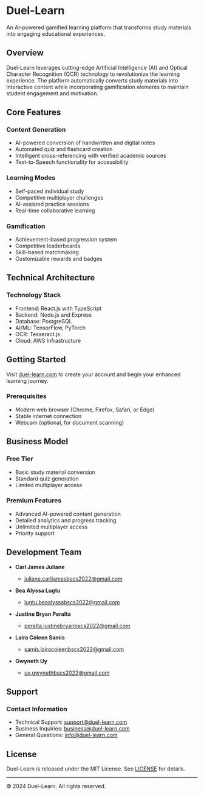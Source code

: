 # Duel-Learn

An AI-powered gamified learning platform that transforms study materials into engaging educational experiences.

## Overview

Duel-Learn leverages cutting-edge Artificial Intelligence (AI) and Optical Character Recognition (OCR) technology to revolutionize the learning experience. The platform automatically converts study materials into interactive content while incorporating gamification elements to maintain student engagement and motivation.

## Core Features

### Content Generation
- AI-powered conversion of handwritten and digital notes
- Automated quiz and flashcard creation
- Intelligent cross-referencing with verified academic sources
- Text-to-Speech functionality for accessibility

### Learning Modes
- Self-paced individual study
- Competitive multiplayer challenges
- AI-assisted practice sessions
- Real-time collaborative learning

### Gamification
- Achievement-based progression system
- Competitive leaderboards
- Skill-based matchmaking
- Customizable rewards and badges

## Technical Architecture

### Technology Stack
- Frontend: React.js with TypeScript
- Backend: Node.js and Express
- Database: PostgreSQL
- AI/ML: TensorFlow, PyTorch
- OCR: Tesseract.js
- Cloud: AWS Infrastructure

## Getting Started

Visit [duel-learn.com](https://duel-learn.com) to create your account and begin your enhanced learning journey.

### Prerequisites
- Modern web browser (Chrome, Firefox, Safari, or Edge)
- Stable internet connection
- Webcam (optional, for document scanning)

## Business Model

### Free Tier
- Basic study material conversion
- Standard quiz generation
- Limited multiplayer access

### Premium Features
- Advanced AI-powered content generation
- Detailed analytics and progress tracking
- Unlimited multiplayer access
- Priority support

## Development Team

- **Carl James Juliane**
  - juliane.carljamesbscs2022@gmail.com

- **Bea Alyssa Lugtu**
  - lugtu.beaalyssabscs2022@gmail.com

- **Justine Bryan Peralta**
  - peralta.justinebryanbscs2022@gmail.com

- **Laira Coleen Samis**
  - samis.lairacoleenbscs2022@gmail.com

- **Gwyneth Uy**
  - uy.gwynethbscs2022@gmail.com

## Support

### Contact Information
- Technical Support: support@duel-learn.com
- Business Inquiries: business@duel-learn.com
- General Questions: info@duel-learn.com

## License

Duel-Learn is released under the MIT License. See [LICENSE](LICENSE) for details.

---

© 2024 Duel-Learn. All rights reserved.
